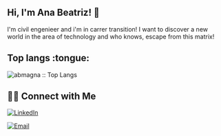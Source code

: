 

<!--
**abmagna/abmagna** is a ✨ _special_ ✨ repository because its `README.md` (this file) appears on your GitHub profile.

Here are some ideas to get you started:

- 🔭 I’m currently working on ...
- 🌱 I’m currently learning ...
- 👯 I’m looking to collaborate on ...
- 🤔 I’m looking for help with ...
- 💬 Ask me about ...
- 📫 How to reach me: ...
- 😄 Pronouns: ...
- ⚡ Fun fact: ...
-->

<h2> Hi, I'm Ana Beatriz! 👋</h2>
I'm civil engenieer and i'm in carrer transition! I want to discover a new world in the area of technology and who knows, escape from this matrix! 

<!--  
<h2>💻 Some stats 💻</h2>

![Ana github stats](https://github-readme-stats.vercel.app/api?username=abmagna&show_icons=true&title_color=fff&icon_color=79ff97&text_color=9f9f9f&theme=tokyonight&layout=compact)
-->
<h2>Top langs :tongue:</h2>

<img src="https://github-readme-stats.vercel.app/api/top-langs/?username=abmagna&langs_count=10&theme=tokyonight&layout=compact" alt="abmagna :: Top Langs" />
  
  </details>

<h2> 🤝🏻 Connect with Me </h2>

<p align="center">

<a href="https://www.linkedin.com/in/amagna/"><img alt="LinkedIn" src="https://img.shields.io/badge/LinkedIn-Ana%20Magnavacca-blue?style=flat-square&logo=linkedin"></a>

<a href="mailto:anab.magna@gmail.com"><img alt="Email" src="https://img.shields.io/badge/Email-anab.magna@gmail.com-blue?style=flat-square&logo=gmail"></a>

</p>
